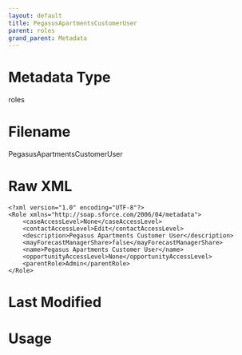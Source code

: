 ```yaml
---
layout: default
title: PegasusApartmentsCustomerUser
parent: roles
grand_parent: Metadata
---
```

# Metadata Type
roles


# Filename 
PegasusApartmentsCustomerUser


# Raw XML
```
<?xml version="1.0" encoding="UTF-8"?>
<Role xmlns="http://soap.sforce.com/2006/04/metadata">
    <caseAccessLevel>None</caseAccessLevel>
    <contactAccessLevel>Edit</contactAccessLevel>
    <description>Pegasus Apartments Customer User</description>
    <mayForecastManagerShare>false</mayForecastManagerShare>
    <name>Pegasus Apartments Customer User</name>
    <opportunityAccessLevel>None</opportunityAccessLevel>
    <parentRole>Admin</parentRole>
</Role>
```


# Last Modified


# Usage
